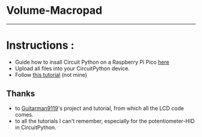 # Volume-Macropad
---
# Instructions :
- Guide how to insall Circuit Python on a Raspberry Pi Pico [here](https://learn.adafruit.com/getting-started-with-raspberry-pi-pico-circuitpython/circuitpython)
- Upload all files into your CircuitPython device. 
- Follow [this tutorial](https://youtu.be/Unfr-vbTpkU) (not mine)

## Thanks
- to [Guitarman9119](https://github.com/Guitarman9119/Raspberry-Pi-Pico-/tree/main/I2C%2016x2%20LCD%20Circuit%20Python)'s project and tutorial,  from which all the LCD code comes.
- to all the tutorials I can't remember, especially for the potentiometer-HID in CircuitPython. 
